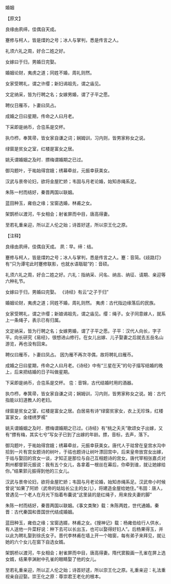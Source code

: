 婚姻

【原文】

良缘由夙缔，佳偶自天成。

蹇修与柯人，皆是煤妁之号；冰人与掌判，悉是传言之人。

礼须六礼之周，好合二姓之好。

女嫁曰于归，男婚日完娶。

婚姻论财，夷虏之道；同姓不婚，周礼则然。

女家受聘礼，谓之许缨；新妇谒祖先，谓之庙见。

文定纳采，皆为行聘之名；女嫁男婚，谓了子平之愿。

聘仪日雁币，卜妻曰凤占。

成婚之日曰星期，传命之人曰月老。

下采即是纳币，合卺系是交杯。

执巾栉，奉箕帚，皆女家自谦之词；娴姆训，习内则，皆男家称女之说。

绿窗是贫女之室，红楼是富女之居。

姚夭谓婚姻之及时．摽梅谓婚期之已过。

御沟题叶，于祐始得宫娥；绣幕牵丝，元振幸获美女。

汉武与景帝论妇，欲将金屋贮娇；韦固与月老论婚，始知赤绳系足。

朱陈一村而结好，秦晋两国以联姻。

蓝田种玉，雍伯之缘；宝窗选婚，林甫之女。

架鹊桥以渡河，牛女相会；射雀屏而中目，唐高得妻。

至若礼重亲迎，所以正人伦之始；诗首好逑，所以崇王化之原。



【注释】

良缘由夙缔，佳偶自天成。 夙：早。缔：结。

蹇修与柯人，皆是煤妁之号；冰人与掌判，悉是传言之人。蹇：音简。《歧路灯》有“只为谭宅此时蹇修联影，也就水语聒聪”妁：音硕。

礼须六礼之周，好合二姓之好。六礼：指纳采、问名、纳吉、纳征、请期、亲迎等六种礼节。

女嫁曰于归，男婚曰完娶。 《诗经》有云“之子于归”

婚姻论财，夷虏之道；同姓不婚，周礼则然。 夷虏：古代指边缘落后的民族。

女家受聘礼，谓之许缨；新娘谒祖先，谓之庙见。缨：绳子。女子同意嫁人，就系上一条绳子，表示已有归属。

文定纳采，皆为行聘之名；女嫁男婚，谓了子平之愿。子平：汉代人向长，字子平。向长研究《易经》，很想进山修行。在女儿出嫁、儿子娶妻之后就去五岳名山游览，再也没有回来。

聘仪曰雁币，卜妻曰凤占。 因为雁不再次寻偶，故将聘礼曰雁币。

成婚之日曰星期，传命之人曰月老。《诗经》中有“三星在天”的句子描写结婚的晚上，后来把结婚的日子叫做星期。

下采即是纳币，合卺系是交杯。 卺：音锦，古代结婚时用的酒器。

执巾栉，奉箕帚，皆女家自谦之词；娴姆训，习内则，皆男家称女之说。姆：古代指能以妇道教人的老妇。

绿窗是贫女之室，红楼是富女之居。白居易有诗“绿窗贫家女，衣上无珍珠，红楼富家女，金缕绣罗襦”

姚夭谓婚姻之及时．摽梅谓婚期之已过。《诗经》有“桃之夭夭”歌颂女子出嫁，又有“摽有梅，其实七兮”写女子已到了出嫁的年龄。摽，音标，去声，落下。

御沟题叶，于祐始得宫娥；绣幕牵丝，元振幸获美女。唐代人于祜曾在皇宫水沟中拾到一片有宫女题诗的树叶，于祜也题诗让树叶漂回宫中，后来皇帝放宫女出嫁，于祜与娶回的宫女一谈，才知正是那位与自己互相题诗的宫女。唐代宰相张嘉贞对荆州都督郭元振说：我有五个女儿，各拿着一根丝在幕后，你牵到谁，就让她嫁给你。”结果郭元振得到他的三女儿。

汉武与景帝论妇，欲将金屋贮娇；韦固与月老论婚，始知赤绳系足。汉武帝小时候曾说“如果了阿娇（武帝的姑姑长公主的女儿），将建造金屋给她住。”韦固：唐人，曾遇见一个老人在月光下指着布囊说“这里装的是红绳子，用来拴夫妻的脚”

朱陈一村而结好，秦晋两国以联姻。《事文类聚》载：朱陈两姓，世代通婚。秦晋：古代秦国和晋国世代结成婚姻。

蓝田种玉，雍伯之缘；宝窗选婿，林甫之女。《搜神记》载：杨雍伯给行人供水，有人送他一升菜籽说：种下去可以长出玉，也可以娶得好妇人”。后杨果得玉，并以此为聘礼娶到徐氏女子。晋代李林甫在墙上开一个暗窗，每有弟子来拜见，就让她的六个女儿在窗下自选女婿。

架鹊桥以渡河，牛女相会；射雀屏而中目，唐高得妻。隋代窦毅画一孔雀在屏上选女婿，结果李渊射中孔雀的眼睛娶了他的女儿。

至若礼重亲迎，所以正人伦之始；诗首好逑，所以崇王化之原。礼重亲迎：礼法重视亲自迎娶。崇王化之原：尊崇君王老化的根本。
